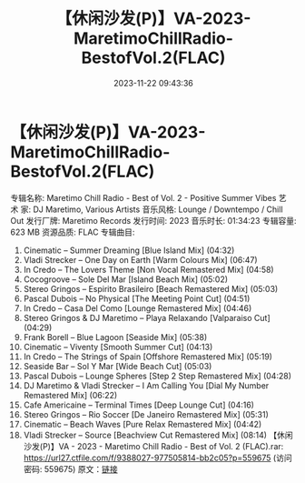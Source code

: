 ﻿---
title: 【休闲沙发(P)】VA-2023-MaretimoChillRadio-BestofVol.2(FLAC)
date: 2023-11-22 09:43:36
categories: 古典音乐、新世纪、纯音雅乐
tags: 纯音雅乐
---
# 【休闲沙发(P)】VA-2023-MaretimoChillRadio-BestofVol.2(FLAC)

专辑名称: Maretimo Chill Radio - Best of Vol.
2 - Positive Summer Vibes
艺 术 家: DJ Maretimo, Various Artists
音乐风格: Lounge / Downtempo / Chill Out
发行厂牌: Maretimo Records
发行时间: 2023
音乐时长: 01:34:23
专辑容量: 623 MB
资源品质: FLAC
专辑曲目:
01. Cinematic – Summer Dreaming [Blue Island Mix] (04:32)
02. Vladi Strecker – One Day on Earth [Warm Colours Mix]
(06:47)
03. In Credo – The Lovers Theme [Non Vocal Remastered Mix]
(04:58)
04. Cocogroove – Sole Del Mar [Island Beach Mix] (05:02)
05. Stereo Gringos – Espirito Brasileiro [Beach Remastered Mix]
(05:03)
06. Pascal Dubois – No Physical [The Meeting Point Cut]
(04:51)
07. In Credo – Casa Del Como [Lounge Remastered Mix] (04:46)
08. Stereo Gringos & DJ Maretimo – Playa Relaxando
[Valparaiso Cut] (04:29)
09. Frank Borell – Blue Lagoon [Seaside Mix] (05:38)
10. Cinematic – Viventy [Smooth Summer Cut] (04:13)
11. In Credo – The Strings of Spain [Offshore Remastered Mix]
(05:19)
12. Seaside Bar – Sol Y Mar [Wide Beach Cut] (05:03)
13. Pascal Dubois – Lounge Spheres [Step 2 Step Remastered Mix]
(04:28)
14. DJ Maretimo & Vladi Strecker – I Am Calling You [Dial My
Number Remastered Mix] (06:22)
15. Cafe Americaine – Terminal Times [Deep Lounge Cut]
(04:16)
16. Stereo Gringos – Rio Soccer [De Janeiro Remastered Mix]
(05:31)
17. Cinematic – Beach Waves [Pure Relax Remastered Mix]
(04:42)
18. Vladi Strecker – Source [Beachview Cut Remastered Mix]
(08:14)
【休闲沙发(P)】VA - 2023 - Maretimo Chill Radio - Best of Vol. 2
(FLAC).rar: https://url27.ctfile.com/f/9388027-977505814-bb2c05?p=559675
(访问密码: 559675)
原文：[链接](https://blog.sina.com.cn/s/blog_1647c7e76010313sx.html)